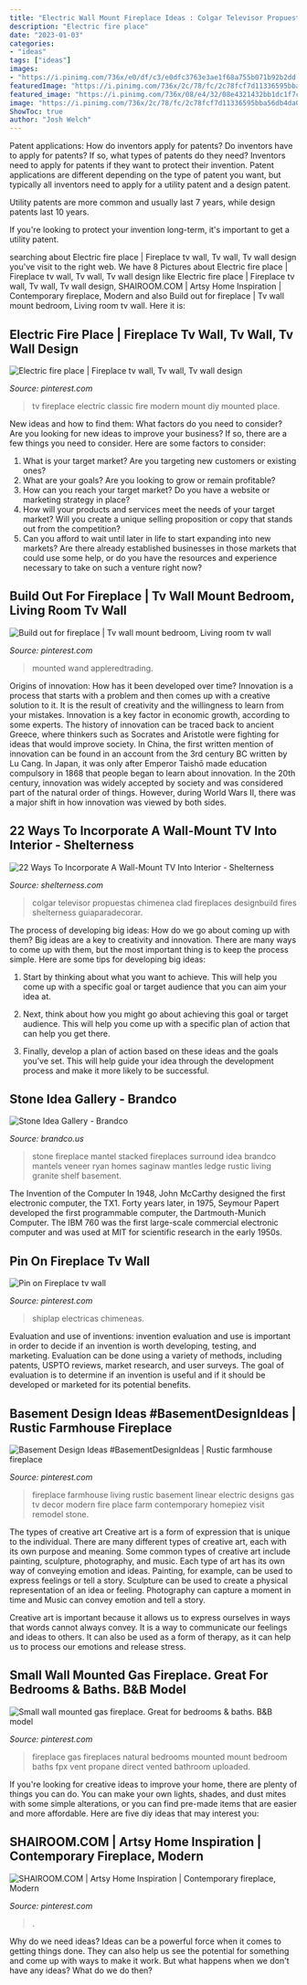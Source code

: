 ```yaml
---
title: "Electric Wall Mount Fireplace Ideas : Colgar Televisor Propuestas Chimenea Clad Fireplaces Designbuild Fires Shelterness Guiaparadecorar"
description: "Electric fire place"
date: "2023-01-03"
categories:
- "ideas"
tags: ["ideas"]
images:
- "https://i.pinimg.com/736x/e0/df/c3/e0dfc3763e3ae1f68a755b071b92b2dd.jpg"
featuredImage: "https://i.pinimg.com/736x/2c/78/fc/2c78fcf7d11336595bba56db4da0eab9.jpg"
featured_image: "https://i.pinimg.com/736x/08/e4/32/08e4321432bb1dc1f7c96dd22a7f958f--fireplace-wall-gas-fireplaces.jpg"
image: "https://i.pinimg.com/736x/2c/78/fc/2c78fcf7d11336595bba56db4da0eab9.jpg"
ShowToc: true
author: "Josh Welch"
---
```



Patent applications: How do inventors apply for patents?
Do inventors have to apply for patents? If so, what types of patents do they need?
Inventors need to apply for patents if they want to protect their invention. Patent applications are different depending on the type of patent you want, but typically all inventors need to apply for a utility patent and a design patent. 

 Utility patents are more common and usually last 7 years, while design patents last 10 years. 

If you're looking to protect your invention long-term, it's important to get a utility patent.

	

		
searching about Electric fire place | Fireplace tv wall, Tv wall, Tv wall design you've visit to the right web. We have 8 Pictures about Electric fire place | Fireplace tv wall, Tv wall, Tv wall design like Electric fire place | Fireplace tv wall, Tv wall, Tv wall design, SHAIROOM.COM | Artsy Home Inspiration | Contemporary fireplace, Modern and also Build out for fireplace | Tv wall mount bedroom, Living room tv wall. Here it is:
		
    
## Electric Fire Place | Fireplace Tv Wall, Tv Wall, Tv Wall Design

<img loading=lazy src="https://i.pinimg.com/736x/5e/e5/17/5ee517f1e6cfc99bd48be8099fd7d96b.jpg" onerror="this.onerror=null;this.src='https://tse1.mm.bing.net/th?id=OIP.WmUZmXaW1P90pFykH97edwHaPO&amp;pid=15.1';" alt="Electric fire place | Fireplace tv wall, Tv wall, Tv wall design">

_Source: pinterest.com_

>tv fireplace electric classic fire modern mount diy mounted place. 

	

New ideas and how to find them: What factors do you need to consider?
Are you looking for new ideas to improve your business? If so, there are a few things you need to consider. Here are some factors to consider:
1) What is your target market? Are you targeting new customers or existing ones? 
2) What are your goals? Are you looking to grow or remain profitable? 
3) How can you reach your target market? Do you have a website or marketing strategy in place? 
4) How will your products and services meet the needs of your target market? Will you create a unique selling proposition or copy that stands out from the competition? 
5) Can you afford to wait until later in life to start expanding into new markets? Are there already established businesses in those markets that could use some help, or do you have the resources and experience necessary to take on such a venture right now?

    
## Build Out For Fireplace | Tv Wall Mount Bedroom, Living Room Tv Wall

<img loading=lazy src="https://i.pinimg.com/736x/f6/75/b3/f675b376286c4568428aca8f6aaec8ac.jpg" onerror="this.onerror=null;this.src='https://tse1.mm.bing.net/th?id=OIP.iRIExZ7nCgO7f2rDXMUL3AHaLI&amp;pid=15.1';" alt="Build out for fireplace | Tv wall mount bedroom, Living room tv wall">

_Source: pinterest.com_

>mounted wand appleredtrading. 

	

Origins of innovation: How has it been developed over time?
Innovation is a process that starts with a problem and then comes up with a creative solution to it. It is the result of creativity and the willingness to learn from your mistakes. Innovation is a key factor in economic growth, according to some experts. The history of innovation can be traced back to ancient Greece, where thinkers such as Socrates and Aristotle were fighting for ideas that would improve society. In China, the first written mention of innovation can be found in an account from the 3rd century BC written by Lu Cang. In Japan, it was only after Emperor Taishō made education compulsory in 1868 that people began to learn about innovation. In the 20th century, innovation was widely accepted by society and was considered part of the natural order of things. However, during World Wars II, there was a major shift in how innovation was viewed by both sides.

    
## 22 Ways To Incorporate A Wall-Mount TV Into Interior - Shelterness

<img loading=lazy src="https://i.shelterness.com/2017/01/04-stone-clad-fireplace-wall-with-a-TV-unit.jpg" onerror="this.onerror=null;this.src='https://tse2.mm.bing.net/th?id=OIP.XJwSvSLzxpBgdDsFiJWjhAHaLH&amp;pid=15.1';" alt="22 Ways To Incorporate A Wall-Mount TV Into Interior - Shelterness">

_Source: shelterness.com_

>colgar televisor propuestas chimenea clad fireplaces designbuild fires shelterness guiaparadecorar. 

	

The process of developing big ideas: How do we go about coming up with them?
Big ideas are a key to creativity and innovation. There are many ways to come up with them, but the most important thing is to keep the process simple. Here are some tips for developing big ideas:
1. Start by thinking about what you want to achieve. This will help you come up with a specific goal or target audience that you can aim your idea at.

2. Next, think about how you might go about achieving this goal or target audience. This will help you come up with a specific plan of action that can help you get there.

3. Finally, develop a plan of action based on these ideas and the goals you’ve set. This will help guide your idea through the development process and make it more likely to be successful.

    
## Stone Idea Gallery - Brandco

<img loading=lazy src="https://brandco.us/wp-content/uploads/5-24-43-e1372824523938.jpg" onerror="this.onerror=null;this.src='https://tse2.mm.bing.net/th?id=OIP.OO74yErk6fDU_9n4Pl-x-wHaLH&amp;pid=15.1';" alt="Stone Idea Gallery - Brandco">

_Source: brandco.us_

>stone fireplace mantel stacked fireplaces surround idea brandco mantels veneer ryan homes saginaw mantles ledge rustic living granite shelf basement. 

	

The Invention of the Computer
In 1948, John McCarthy designed the first electronic computer, the TX1. Forty years later, in 1975, Seymour Papert developed the first programmable computer, the Dartmouth-Munich Computer. The IBM 760 was the first large-scale commercial electronic computer and was used at MIT for scientific research in the early 1950s.

    
## Pin On Fireplace Tv Wall

<img loading=lazy src="https://i.pinimg.com/736x/e0/df/c3/e0dfc3763e3ae1f68a755b071b92b2dd.jpg" onerror="this.onerror=null;this.src='https://tse3.mm.bing.net/th?id=OIP.6hSdiwabrghQhlQ5_I9BIgHaJ3&amp;pid=15.1';" alt="Pin on Fireplace tv wall">

_Source: pinterest.com_

>shiplap electricas chimeneas. 

	

Evaluation and use of inventions:
invention evaluation and use is important in order to decide if an invention is worth developing, testing, and marketing. Evaluation can be done using a variety of methods, including patents, USPTO reviews, market research, and user surveys. The goal of evaluation is to determine if an invention is useful and if it should be developed or marketed for its potential benefits.

    
## Basement Design Ideas #BasementDesignIdeas | Rustic Farmhouse Fireplace

<img loading=lazy src="https://i.pinimg.com/736x/2c/78/fc/2c78fcf7d11336595bba56db4da0eab9.jpg" onerror="this.onerror=null;this.src='https://tse1.mm.bing.net/th?id=OIP.vbtpNeN3uw955RZWUj-bfwHaHa&amp;pid=15.1';" alt="Basement Design Ideas #BasementDesignIdeas | Rustic farmhouse fireplace">

_Source: pinterest.com_

>fireplace farmhouse living rustic basement linear electric designs gas tv decor modern fire place farm contemporary homepiez visit remodel stone. 

	

The types of creative art
Creative art is a form of expression that is unique to the individual. There are many different types of creative art, each with its own purpose and meaning.
Some common types of creative art include painting, sculpture, photography, and music. Each type of art has its own way of conveying emotion and ideas. Painting, for example, can be used to express feelings or tell a story. Sculpture can be used to create a physical representation of an idea or feeling. Photography can capture a moment in time and Music can convey emotion and tell a story.

Creative art is important because it allows us to express ourselves in ways that words cannot always convey. It is a way to communicate our feelings and ideas to others. It can also be used as a form of therapy, as it can help us to process our emotions and release stress.

    
## Small Wall Mounted Gas Fireplace. Great For Bedrooms &amp; Baths. B&amp;B Model

<img loading=lazy src="https://i.pinimg.com/736x/08/e4/32/08e4321432bb1dc1f7c96dd22a7f958f--fireplace-wall-gas-fireplaces.jpg" onerror="this.onerror=null;this.src='https://tse1.mm.bing.net/th?id=OIP.CaoQyAbTPShbgWjkpu57-wHaLw&amp;pid=15.1';" alt="Small wall mounted gas fireplace. Great for bedrooms &amp; baths. B&amp;B model">

_Source: pinterest.com_

>fireplace gas fireplaces natural bedrooms mounted mount bedroom baths fpx vent propane direct vented bathroom uploaded. 

	

If you're looking for creative ideas to improve your home, there are plenty of things you can do. You can make your own lights, shades, and dust mites with some simple alterations, or you can find pre-made items that are easier and more affordable. Here are five diy ideas that may interest you: 

    
## SHAIROOM.COM | Artsy Home Inspiration | Contemporary Fireplace, Modern

<img loading=lazy src="https://i.pinimg.com/736x/92/7d/e0/927de05ddaae4bf3e8b55762a9bdfd35.jpg" onerror="this.onerror=null;this.src='https://tse4.mm.bing.net/th?id=OIP.1_zkzJQeZQ_81aSZQIP_mgHaJW&amp;pid=15.1';" alt="SHAIROOM.COM | Artsy Home Inspiration | Contemporary fireplace, Modern">

_Source: pinterest.com_

>. 

	

Why do we need ideas?
Ideas can be a powerful force when it comes to getting things done. They can also help us see the potential for something and come up with ways to make it work. But what happens when we don't have any ideas? What do we do then?

